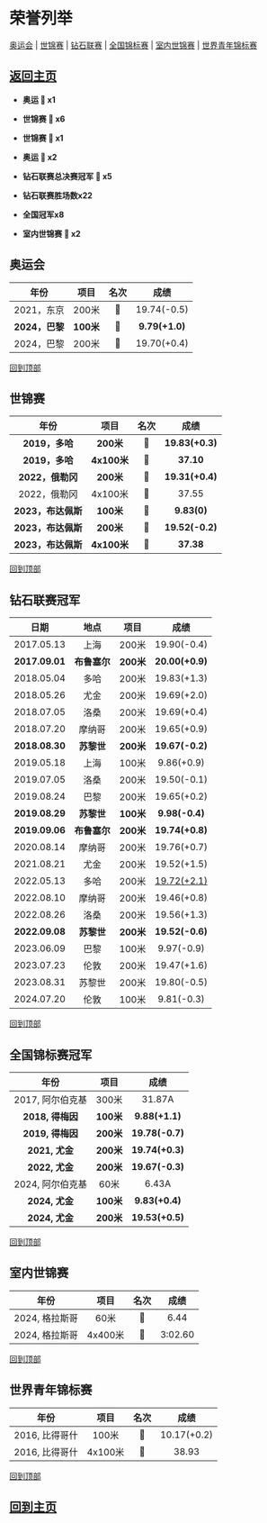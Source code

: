 # 荣誉列举

[奥运会](#奥运会) | [世锦赛](#世锦赛) | [钻石联赛](#钻石联赛冠军) | [全国锦标赛](#全国锦标赛冠军) | [室内世锦赛](#室内世锦赛) | [世界青年锦标赛](#世界青年锦标赛)

## [返回主页](./Profile.md)

- **奥运 🥇 x1**

- **世锦赛 :1st_place_medal: x6**

- **世锦赛 :2nd_place_medal: x1**

- **奥运 :3rd_place_medal: x2**

- **钻石联赛总决赛冠军 :diamond_shape_with_a_dot_inside: x5**

- **钻石联赛胜场数x22**

- **全国冠军x8**

- **室内世锦赛 :2nd_place_medal: x2**

## 奥运会

|      年份      |   项目    |         名次          |      成绩      |
| :------------: | :-------: | :-------------------: | :------------: |
|   2021，东京   |   200米   |   :3rd_place_medal:   |  19.74(-0.5)   |
| **2024，巴黎** | **100米** | **:1st_place_medal:** | **9.79(+1.0)** |
|   2024，巴黎   |   200米   |   :3rd_place_medal:   |  19.70(+0.4)   |

[回到顶部](#荣誉列举)

## 世锦赛

|        年份        |    项目     |         名次          |      成绩       |
| :----------------: | :---------: | :-------------------: | :-------------: |
|   **2019，多哈**   |  **200米**  | **:1st_place_medal:** | **19.83(+0.3)** |
|   **2019，多哈**   | **4x100米** | **:1st_place_medal:** |    **37.10**    |
|  **2022，俄勒冈**  |  **200米**  | **:1st_place_medal:** | **19.31(+0.4)** |
|    2022，俄勒冈    |   4x100米   |   :2nd_place_medal:   |      37.55      |
| **2023，布达佩斯** |  **100米**  | **:1st_place_medal:** |   **9.83(0)**   |
| **2023，布达佩斯** |  **200米**  | **:1st_place_medal:** | **19.52(-0.2)** |
| **2023，布达佩斯** | **4x100米** | **:1st_place_medal:** |    **37.38**    |

[回到顶部](#荣誉列举)

## 钻石联赛冠军

|      日期      |     地点     |   项目    |        成绩        |
| :------------: | :----------: | :-------: | :----------------: |
|   2017.05.13   |     上海     |   200米   |    19.90(-0.4)     |
| **2017.09.01** | **布鲁塞尔** | **200米** |  **20.00(+0.9)**   |
|   2018.05.04   |     多哈     |   200米   |    19.83(+1.3)     |
|   2018.05.26   |     尤金     |   200米   |    19.69(+2.0)     |
|   2018.07.05   |     洛桑     |   200米   |    19.69(+0.4)     |
|   2018.07.20   |    摩纳哥    |   200米   |    19.65(+0.9)     |
| **2018.08.30** |  **苏黎世**  | **200米** |  **19.67(-0.2)**   |
|   2019.05.18   |     上海     |   100米   |     9.86(+0.9)     |
|   2019.07.05   |     洛桑     |   200米   |    19.50(-0.1)     |
|   2019.08.24   |     巴黎     |   200米   |    19.65(+0.2)     |
| **2019.08.29** |  **苏黎世**  | **100米** |   **9.98(-0.4)**   |
| **2019.09.06** | **布鲁塞尔** | **200米** |  **19.74(+0.8)**   |
|   2020.08.14   |    摩纳哥    |   200米   |    19.76(+0.7)     |
|   2021.08.21   |     尤金     |   200米   |    19.52(+1.5)     |
|   2022.05.13   |     多哈     |   200米   | <u>19.72(+2.1)</u> |
|   2022.08.10   |    摩纳哥    |   200米   |    19.46(+0.8)     |
|   2022.08.26   |     洛桑     |   200米   |    19.56(+1.3)     |
| **2022.09.08** |  **苏黎世**  | **200米** |  **19.52(-0.6)**   |
|   2023.06.09   |     巴黎     |   100米   |     9.97(-0.9)     |
|   2023.07.23   |     伦敦     |   200米   |    19.47(+1.6)     |
|   2023.08.31   |    苏黎世    |   200米   |    19.80(-0.5)     |
|   2024.07.20   |     伦敦     |   100米   |     9.81(-0.3)     |

[回到顶部](#荣誉列举)

## 全国锦标赛冠军

|       年份       |   项目    |      成绩       |
| :--------------: | :-------: | :-------------: |
| 2017, 阿尔伯克基 |   300米   |     31.87A      |
| **2018, 得梅因** | **100米** | **9.88(+1.1)**  |
| **2019, 得梅因** | **200米** | **19.78(-0.7)** |
|  **2021, 尤金**  | **200米** | **19.74(+0.3)** |
|  **2022, 尤金**  | **200米** | **19.67(-0.3)** |
| 2024, 阿尔伯克基 |   60米    |      6.43A      |
|  **2024, 尤金**  | **100米** | **9.83(+0.4)**  |
|  **2024, 尤金**  | **200米** | **19.53(+0.5)** |

[回到顶部](#荣誉列举)

## 室内世锦赛

|      年份      |  项目   |       名次        |  成绩   |
| :------------: | :-----: | :---------------: | :-----: |
| 2024, 格拉斯哥 |  60米   | :2nd_place_medal: |  6.44   |
| 2024, 格拉斯哥 | 4x400米 | :2nd_place_medal: | 3:02.60 |

[回到顶部](#荣誉列举)

## 世界青年锦标赛

|      年份      |  项目   |       名次        |    成绩     |
| :------------: | :-----: | :---------------: | :---------: |
| 2016, 比得哥什 |  100米  | :1st_place_medal: | 10.17(+0.2) |
| 2016, 比得哥什 | 4x100米 | :1st_place_medal: |    38.93    |

[回到顶部](#荣誉列举)

## [回到主页](./Profile.md)

